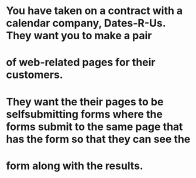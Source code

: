 # You have taken on a contract with a calendar company, Dates-R-Us. They want you to make a pair
# of web-related pages for their customers.
# They want the their pages to be selfsubmitting forms where the forms submit to the same page that has the form so that they can see the
# form along with the results.
